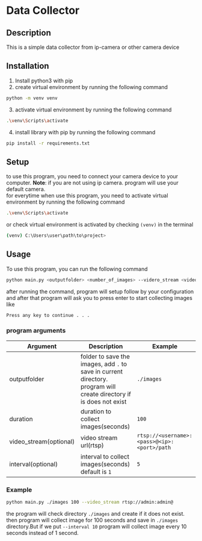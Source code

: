 # Data Collector

## Description
This is a simple data collector from ip-camera or other camera device

## Installation

1. Install python3 with pip
2. create virtual environment by running the following command
```bash
python -m venv venv
```
3. activate virtual environment by running the following command
```bash
.\venv\Scripts\activate
```
4. install library with pip by running the following command
```bash
pip install -r requirements.txt
```

## Setup
to use this program, you need to connect your camera device to your computer. 
**Note**: if you are not using ip camera. program will use your default camera.
<br>
for everytime when use this program, you need to activate virtual environment by running the following command
```bash
.\venv\Scripts\activate
```
or check virtual environment is activated by checking `(venv)` in the terminal
```bash
(venv) C:\Users\user\path\to\project>
```



## Usage
To use this program, you can run the following command
```bash
python main.py <outputfolder> <number_of_images> --videro_stream <video_stream> --interval <interval>
```
after running the command, program will setup follow by your configuration and after that program will ask you to press enter to start collecting images like
```bash
Press any key to continue . . .
```

### program arguments
| Argument | Description | Example |
| --- | --- | --- |
| outputfolder | folder to save the images, add `.` to save in current directory. program will create directory if is does not exist | `./images` |
| duration | duration to collect images(seconds) | `100` |
| video_stream(optional) | video stream url(rtsp) | `rtsp://<username>:<pass>@<ip>:<port>/path` |
| interval(optional) | interval to collect images(seconds) default is `1` | `5` |

### Example
```bash
python main.py ./images 100 --video_stream rtsp://admin:admin@
```

the program will check directory `./images` and create if it does not exist. then program will collect image for 100 seconds and save in `./images` directory.But if we put `--interval 10` program will collect image every 10 seconds instead of 1 second.
